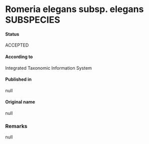 # Romeria elegans subsp. elegans SUBSPECIES

#### Status
ACCEPTED

#### According to
Integrated Taxonomic Information System

#### Published in
null

#### Original name
null

### Remarks
null